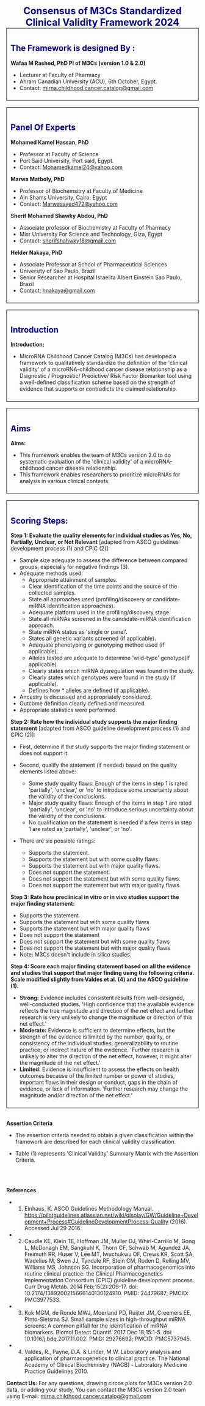 <div align="center" style="font-size: 25px; color: Navy; font-weight: bold;">
   <strong>Consensus of M3Cs Standardized Clinical Validity Framework 2024</strong>
</div>


<div style="border: 1px solid black; padding: 10px;">
   <h2 style="color: Navy;">The Framework is designed By :</h2>
   
   **Wafaa M Rashed, PhD PI of M3Cs (version 1.0 & 2.0)**
   - Lecturer at Faculty of Pharmacy 
   - Ahram Canadian University (ACU), 6th October, Egypt.
   - Contact: mirna.childhood.cancer.catalog@gmail.com 
</div>
<br>
<div style="border: 1px solid black; padding: 10px;">
   <h2 style="color: Navy;">Panel Of Experts</h2>
   
  **Mohamed Kamel Hassan, PhD**
  - Professor at Faculty of Science
  - Port Said University, Port said, Egypt.
  - Contact: Mohamedkamel24@yahoo.com 
 
 
  **Marwa Matboly, PhD**
  - Professor of Biochemsitry at Faculty of Medicine
  - Ain Shams University, Cairo, Egypt
  - Contact: Marwasayed472@yahoo.com 

  **Sherif Mohamed Shawky Abdou, PhD** 
  - Associate professor of Biochemistry at Faculty of Pharmacy
  - Misr University For Science and Technology, Giza, Egypt
  - Contact: sherifshahwky18@gmail.com 

  **Helder Nakaya, PhD**
  - Associate Professor at School of Pharmaceutical Sciences
  - University of Sao Paulo, Brazil 
  - Senior Researcher at Hospital Israelita Albert Einstein Sao Paulo, Brazil
  - Contact: hnakaya@gmail.com 
</div>
<br>
<div style="border: 1px solid black; padding: 10px;">
   <h2 style="color: Navy;">Introduction</h2>
   
   **Introduction:**
   - MicroRNA Childhood Cancer Catalog (M3Cs) has developed a framework to qualitatively standardize the definition of the 'clinical validity' of a microRNA-childhood cancer disease relationship as a Diagnostic / Prognostic/ Predictive/ Risk Factor Biomarker tool using a well-defined classification scheme based on the strength of evidence that supports or contradicts the claimed relationship. 
</div>
<br>
<div style="border: 1px solid black; padding: 10px;">
   <h2 style="color: Navy;">Aims</h2>
   
   **Aims:**
   - This framework enables the team of M3Cs version 2.0 to do systematic evaluation of the 'clinical validity' of a microRNA-childhood cancer disease relationship.
   - This framework enables researchers to prioritize microRNAs for analysis in various clinical contexts. 
   
</div>
<br>
<div style="border: 1px solid black; padding: 10px;">
   <h2 style="color: Navy;">Scoring Steps:</h2>
   
   **Step 1: Evaluate the quality elements for individual studies as Yes, No, Partially, Unclear, or Not Relevant** [adapted from ASCO guidelines development process (1) and  CPIC (2)]:
   
   - Sample size adequate to assess the difference between compared groups, especially for negative findings (3).
   - Adequate methods used:
     - Appropriate attainment of samples.
  	 - Clear identification of the time points and the source of the collected samples.
  	 - State all approaches used (profiling/discovery or candidate-miRNA identification approaches).
  	 - Adequate platform used in the profiling/discovery stage.
  	 - State all miRNAs screened in the candidate-miRNA identification approach. 
  	 - State miRNA status as 'single or panel'.
 	 - States all genetic variants screened (if applicable).
  	 - Adequate phenotyping or genotyping method used (if applicable).
  	 - Alleles tested are adequate to determine 'wild-type' genotype(if applicable).
  	 - Clearly states which miRNA dysregulation was found in the study.
  	 - Clearly states which genotypes were found in the study (if applicable).
  	 - Defines how * alleles are defined (if applicable).
   - Ancestry is discussed and appropriately considered.
   - Outcome definition clearly defined and measured.
   - Appropriate statistics were performed.

   **Step 2: Rate how the individual study supports the major finding statement** [adapted from ASCO guideline development process (1) and  CPIC (2)]:

   - First, determine if the study supports the major finding statement or does not support it.
   - Second, qualify the statement (if needed) based on the quality elements listed above:
     - Some study quality flaws: Enough of the items in step 1 is rated 'partially', 'unclear,' or 'no' to introduce some uncertainty about the validity of the conclusions.
  	 - Major study quality flaws: Enough of the items in step 1 are rated 'partially', 'unclear', or 'no' to introduce serious uncertainty about the validity of the conclusions.
  	 - No qualification on the statement is needed if a few items in step 1 are rated as 'partially', 'unclear', or 'no'.

   - There are six possible ratings:
     - Supports the statement. 
  	 - Supports the statement but with some quality flaws.
 	 - Supports the statement but with major quality flaws.
  	 - Does not support the statement.
  	 - Does not support the statement but with some quality flaws.
  	 - Does not support the statement but with major quality flaws.

   **Step 3: Rate how preclinical in vitro or in vivo studies support the major finding statement:** 

   - Supports the statement
   - Supports the statement but with some quality flaws
   - Supports the statement but with major quality flaws
   - Does not support the statement
   - Does not support the statement but with some quality flaws 
   - Does not support the statement but with major quality flaws
   - Note: M3Cs doesn't include in silico studies.

   **Step 4: Score each major finding statement based on all the evidence and studies that support that major finding using the following criteria. Scale modified slightly from Valdes et al. (4) and the ASCO guideline (1).**
   
   - **Strong:** Evidence includes consistent results from well-designed, well-conducted studies. 'High confidence that the available evidence reflects the true magnitude and direction of the net effect and further research is very unlikely to change the magnitude or direction of this net effect.'
   - **Moderate:** Evidence is sufficient to determine effects, but the strength of the evidence is limited by the number, quality, or consistency of the individual studies; generalizability to routine practice; or indirect nature of the evidence. 'Further research is unlikely to alter the direction of the net effect, however, it might alter the magnitude of the net effect.'
   - **Limited:** Evidence is insufficient to assess the effects on health outcomes because of the limited number or power of studies, important flaws in their design or conduct, gaps in the chain of evidence, or lack of information. 'Further research may change the magnitude and/or direction of the net effect.'

</div>
<br>

**Assertion Criteria**

- The assertion criteria needed to obtain a given classification within the framework are described for each clinical validity classification. 

- Table (1) represents 'Clinical Validity' Summary Matrix with the Assertion Criteria.

<div>
  <img src="https://i.ibb.co/5Fh6SsF/CVF-Table.png" alt="">
</div>
<br>
<br>

**References**

- 1. Einhaus, K. ASCO Guidelines Methodology Manual. <https://pilotguidelines.atlassian.net/wiki/display/GW/Guideline+Development+Process#GuidelineDevelopmentProcess-Quality> (2016). Accessed Jul 29 2016.

- 2. Caudle KE, Klein TE, Hoffman JM, Muller DJ, Whirl-Carrillo M, Gong L, McDonagh EM, Sangkuhl K, Thorn CF, Schwab M, Agundez JA, Freimuth RR, Huser V, Lee MT, Iwuchukwu OF, Crews KR, Scott SA, Wadelius M, Swen JJ, Tyndale RF, Stein CM, Roden D, Relling MV, Williams MS, Johnson SG. Incorporation of pharmacogenomics into routine clinical practice: the Clinical Pharmacogenetics Implementation Consortium (CPIC) guideline development process. Curr Drug Metab. 2014 Feb;15(2):209-17. doi: 10.2174/1389200215666140130124910. PMID: 24479687; PMCID: PMC3977533.

- 3. Kok MGM, de Ronde MWJ, Moerland PD, Ruijter JM, Creemers EE, Pinto-Sietsma SJ. Small sample sizes in high-throughput miRNA screens: A common pitfall for the identification of miRNA biomarkers. Biomol Detect Quantif. 2017 Dec 18;15:1-5. doi: 10.1016/j.bdq.2017.11.002. PMID: 29276692; PMCID: PMC5737945.

- 4. Valdes, R., Payne, D.A. & Linder, M.W. Laboratory analysis and application of pharmacogenetics to clinical practice. The National Academy of Clinical Biochemistry (NACB) - Laboratory Medicine Practice Guidelines 2010.


**Contact Us:**
For any questions, drawing circos plots for M3Cs version 2.0 data, or adding your study, You can contact the M3Cs version 2.0 team using E-mail: mirna.childhood.cancer.catalog@gmail.com